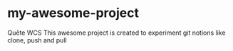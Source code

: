 # my-awesome-project
Quête WCS
This awesome project is created to experiment git notions like clone, push and pull
